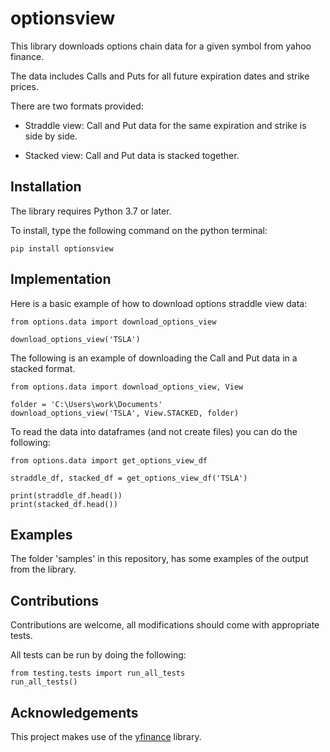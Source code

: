 # optionsview

This library downloads options chain data for a given symbol from yahoo finance.

The data includes Calls and Puts for all future expiration dates and strike prices.

There are two formats provided:

- Straddle view: Call and Put data for the same expiration and strike is side by side.

- Stacked view: Call and Put data is stacked together.


## Installation

The library requires Python 3.7 or later.  
 
To install, type the following command on the python terminal:

    pip install optionsview
    
  
## Implementation

Here is a basic example of how to download options straddle view data:

    from options.data import download_options_view
    
    download_options_view('TSLA')

The following is an example of downloading the Call and Put data in a stacked format.

    from options.data import download_options_view, View
    
    folder = 'C:\Users\work\Documents'
    download_options_view('TSLA', View.STACKED, folder)
    
To read the data into dataframes (and not create files) you can do the following:

    from options.data import get_options_view_df

    straddle_df, stacked_df = get_options_view_df('TSLA')

    print(straddle_df.head())
    print(stacked_df.head())
    

## Examples

The folder 'samples' in this repository, has some examples of the output from the library.


## Contributions

Contributions are welcome, all modifications should come with appropriate tests.

All tests can be run by doing the following:

    from testing.tests import run_all_tests
    run_all_tests()

## Acknowledgements

This project makes use of the [yfinance](https://github.com/ranaroussi/yfinance) library.

